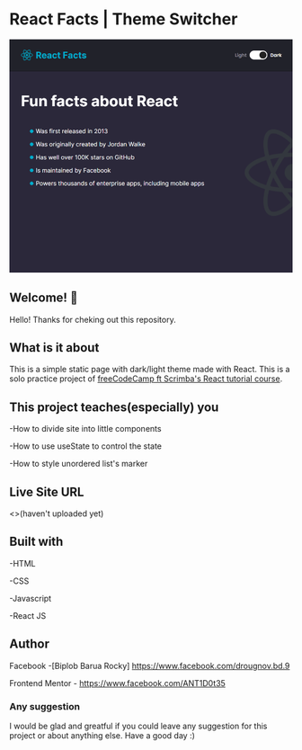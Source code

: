 # React Facts | Theme Switcher

![Design preview for react facts](./src/images/design.png)

## Welcome! 👋

Hello! Thanks for cheking out this repository.

## What is it about

This is a simple static page with dark/light theme made with React. This is a solo practice project of [freeCodeCamp ft Scrimba's React tutorial course](https://youtu.be/bMknfKXIFA8).

## This project teaches(especially) you

-How to divide site into little components

-How to use useState to control the state

-How to style unordered list's marker

## Live Site URL

<>(haven't uploaded yet)

## Built with

-HTML

-CSS

-Javascript

-React JS

## Author

Facebook -[Biplob Barua Rocky] <https://www.facebook.com/drougnov.bd.9>

Frontend Mentor - <https://www.facebook.com/ANT1D0t35>

### Any suggestion

I would be glad and greatful if you could leave any suggestion for this project or about anything else. Have a good day :)
